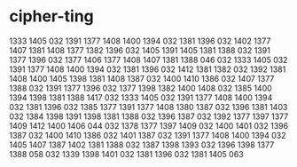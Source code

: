 # cipher-ting
1333 1405 032 1391 1377 1408 1400 1394 032 1381 1396 032 1402 1377 1407 1381 1408 1377 1382 1396 032 1405 1391 1405 1381 1388 032 1391 1377 1396 032 1377 1406 1377 1408 1407 1381 1388 046 032 1333 1405 032 1391 1377 1408 1400 1394 032 1381 1396 032 1412 1381 1382 032 1392 1381 1408 1400 1405 1398 1381 1408 1387 032 1400 1410 1386 032 1407 1377 1388 032 1391 1377 1396 032 1377 1398 1382 1400 1408 032 1385 1400 1394 1398 1381 1388 1417 032 1333 1405 032 1391 1377 1408 1400 1394 032 1381 1396 032 1385 1377 1391 1377 1408 1380 1387 032 1396 1381 1403 032 1384 1398 1391 1398 1381 1388 032 1396 1387 032 1392 1377 1397 1377 1409 1412 1400 1406 044 032 1378 1377 1397 1409 032 1400 1401 032 1396 1387 032 1400 1410 1386 032 1401 1387 032 1391 1377 1408 1400 1394 032 1405 1407 1387 1402 1381 1388 032 1387 1398 1393 032 1396 1398 1377 1388 058 032 1339 1398 1401 032 1381 1396 032 1381 1405 063
